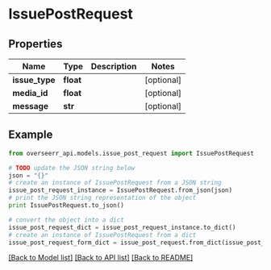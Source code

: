 # IssuePostRequest


## Properties
Name | Type | Description | Notes
------------ | ------------- | ------------- | -------------
**issue_type** | **float** |  | [optional] 
**media_id** | **float** |  | [optional] 
**message** | **str** |  | [optional] 

## Example

```python
from overseerr_api.models.issue_post_request import IssuePostRequest

# TODO update the JSON string below
json = "{}"
# create an instance of IssuePostRequest from a JSON string
issue_post_request_instance = IssuePostRequest.from_json(json)
# print the JSON string representation of the object
print IssuePostRequest.to_json()

# convert the object into a dict
issue_post_request_dict = issue_post_request_instance.to_dict()
# create an instance of IssuePostRequest from a dict
issue_post_request_form_dict = issue_post_request.from_dict(issue_post_request_dict)
```
[[Back to Model list]](../README.md#documentation-for-models) [[Back to API list]](../README.md#documentation-for-api-endpoints) [[Back to README]](../README.md)


